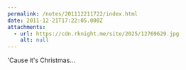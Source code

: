```yaml
---
permalink: /notes/201112211722/index.html
date: 2011-12-21T17:22:05.000Z
attachments:
  - url: https://cdn.rknight.me/site/2025/12769629.jpg
    alt: null
---
```


'Cause it's Christmas...
